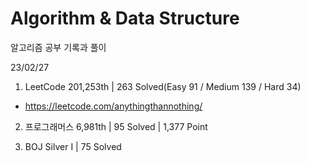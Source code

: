 # Algorithm & Data Structure

알고리즘 공부 기록과 풀이

23/02/27

1. LeetCode 201,253th | 263 Solved(Easy 91 / Medium 139 / Hard 34)
- https://leetcode.com/anythingthannothing/

2. 프로그래머스 6,981th | 95 Solved | 1,377 Point

3. BOJ Silver I | 75 Solved